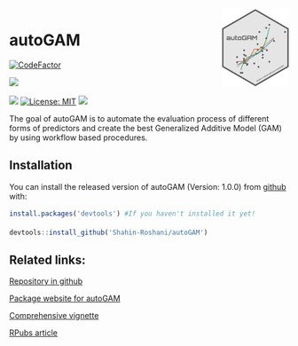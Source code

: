 
<img src='man/figures/logo.png' align="right" height="139" />

# autoGAM

<!-- badges: start -->
[![CodeFactor](https://www.codefactor.io/repository/github/Shahin-Roshani/autoGAM/badge)](https://www.codefactor.io/repository/github/Shahin-Roshani/autoGAM)

[![](https://img.shields.io/github/last-commit/Shahin-Roshani/autoGAM.svg)](https://github.com/Shahin-Roshani/autoGAM/commits/master)

[![](https://img.shields.io/badge/devel%20version-1.0.0-blue.svg)](https://github.com/Shahin-Roshani/autoGAM)
[![License:
MIT](https://img.shields.io/badge/license-MIT-blue.svg)](https://cran.r-project.org/web/licenses/MIT)
[![](https://img.shields.io/github/languages/code-size/Shahin-Roshani/autoGAM.svg)](https://github.com/Shahin-Roshani/autoGAM)
<!-- badges: end -->

The goal of autoGAM is to automate the evaluation process of different
forms of predictors and create the best Generalized Additive Model (GAM)
by using workflow based procedures.

## Installation

You can install the released version of autoGAM (Version: 1.0.0) from
[github](https://github.com/) with:

``` r
install.packages('devtools') #If you haven't installed it yet!

devtools::install_github('Shahin-Roshani/autoGAM')
```

## Related links:

[Repository in github](https://github.com/Shahin-Roshani/autoGAM)

[Package website for autoGAM](https://shahin-roshani.github.io/autoGAM/)

[Comprehensive
vignette](https://shahin-roshani.github.io/autoGAM/articles/autoGAM.html)

[RPubs article](https://rpubs.com/ShahinRoshani/autoGAM)
